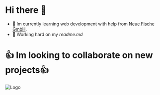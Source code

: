 # Hi there 👋

- 🔭 Im currently learning web development with help from [Neue Fische GmbH](https://github.com/neuefische).
- 🌱 Working hard on my _readme.md_

#  **:+1: Im looking to collaborate on new projects:+1:**

 ![Logo](https://png2.cleanpng.com/sh/91a97532181e6bbacc5b96888225655a/L0KzQYm3U8I1N5pAiZH0aYP2gLBuTgRzaZ94iNN7ZX7miX7ojvQufKNmhuV1dXPofrTCTf1qa6N0i9HvdD36f8PrTfhmdJ10RdpubHzyPYbogsY3PWU5SaptZUa1PoG8VccxPGI4Sac7MUmzQoq4VsExOWoziNDw/kisspng-transparency-and-translucency-microsoft-word-hello-hello-5ab6654418de62.0557041315219029161019.png)

<!--
**matthias-grgic/matthias-grgic** is a ✨ _special_ ✨ repository because its `README.md` (this file) appears on your GitHub profile.

Here are some ideas to get you started:

- 🔭 I’m currently working on ...
- 🌱 I’m currently learning ...
- 👯 I’m looking to collaborate on ...
- 🤔 I’m looking for help with ...
- 💬 Ask me about ...
- 📫 How to reach me: ...
- 😄 Pronouns: ...
- ⚡ Fun fact: ...
-->
